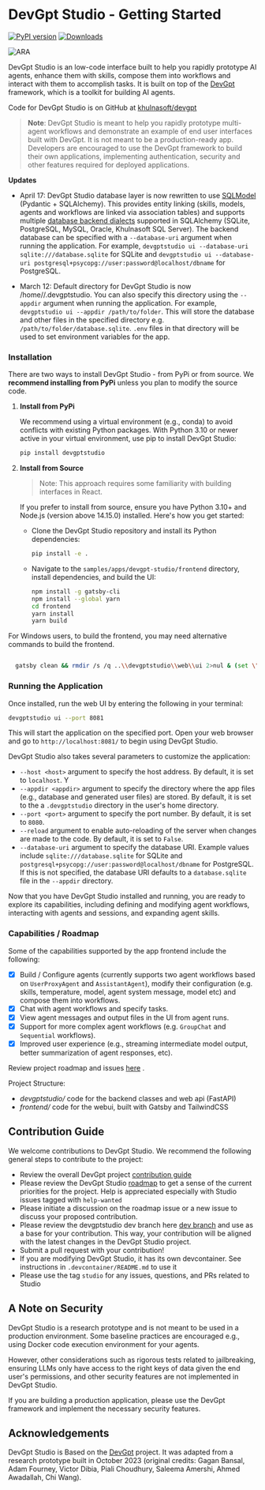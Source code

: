 # DevGpt Studio - Getting Started

[![PyPI version](https://badge.fury.io/py/devgptstudio.svg)](https://badge.fury.io/py/devgptstudio)
[![Downloads](https://static.pepy.tech/badge/devgptstudio/week)](https://pepy.tech/project/devgptstudio)

![ARA](./img/ara_stockprices.png)

DevGpt Studio is an low-code interface built to help you rapidly prototype AI agents, enhance them with skills, compose them into workflows and interact with them to accomplish tasks. It is built on top of the [DevGpt](https://khulnasoft.github.io/devgpt) framework, which is a toolkit for building AI agents.

Code for DevGpt Studio is on GitHub at [khulnasoft/devgpt](https://github.com/khulnasoft/devgpt/tree/main/samples/apps/devgpt-studio)

> **Note**: DevGpt Studio is meant to help you rapidly prototype multi-agent workflows and demonstrate an example of end user interfaces built with DevGpt. It is not meant to be a production-ready app. Developers are encouraged to use the DevGpt framework to build their own applications, implementing authentication, security and other features required for deployed applications.

**Updates**

- April 17: DevGpt Studio database layer is now rewritten to use [SQLModel](https://sqlmodel.tiangolo.com/) (Pydantic + SQLAlchemy). This provides entity linking (skills, models, agents and workflows are linked via association tables) and supports multiple [database backend dialects](https://docs.sqlalchemy.org/en/20/dialects/) supported in SQLAlchemy (SQLite, PostgreSQL, MySQL, Oracle, Khulnasoft SQL Server). The backend database can be specified with a `--database-uri` argument when running the application. For example, `devgptstudio ui --database-uri sqlite:///database.sqlite` for SQLite and `devgptstudio ui --database-uri postgresql+psycopg://user:password@localhost/dbname` for PostgreSQL.

- March 12: Default directory for DevGpt Studio is now /home/<user>/.devgptstudio. You can also specify this directory using the `--appdir` argument when running the application. For example, `devgptstudio ui --appdir /path/to/folder`. This will store the database and other files in the specified directory e.g. `/path/to/folder/database.sqlite`. `.env` files in that directory will be used to set environment variables for the app.

### Installation

There are two ways to install DevGpt Studio - from PyPi or from source. We **recommend installing from PyPi** unless you plan to modify the source code.

1.  **Install from PyPi**

    We recommend using a virtual environment (e.g., conda) to avoid conflicts with existing Python packages. With Python 3.10 or newer active in your virtual environment, use pip to install DevGpt Studio:

    ```bash
    pip install devgptstudio
    ```

2.  **Install from Source**

    > Note: This approach requires some familiarity with building interfaces in React.

    If you prefer to install from source, ensure you have Python 3.10+ and Node.js (version above 14.15.0) installed. Here's how you get started:

    - Clone the DevGpt Studio repository and install its Python dependencies:

      ```bash
      pip install -e .
      ```

    - Navigate to the `samples/apps/devgpt-studio/frontend` directory, install dependencies, and build the UI:

      ```bash
      npm install -g gatsby-cli
      npm install --global yarn
      cd frontend
      yarn install
      yarn build
      ```

For Windows users, to build the frontend, you may need alternative commands to build the frontend.

```bash

  gatsby clean && rmdir /s /q ..\\devgptstudio\\web\\ui 2>nul & (set \"PREFIX_PATH_VALUE=\" || ver>nul) && gatsby build --prefix-paths && xcopy /E /I /Y public ..\\devgptstudio\\web\\ui

```

### Running the Application

Once installed, run the web UI by entering the following in your terminal:

```bash
devgptstudio ui --port 8081
```

This will start the application on the specified port. Open your web browser and go to `http://localhost:8081/` to begin using DevGpt Studio.

DevGpt Studio also takes several parameters to customize the application:

- `--host <host>` argument to specify the host address. By default, it is set to `localhost`. Y
- `--appdir <appdir>` argument to specify the directory where the app files (e.g., database and generated user files) are stored. By default, it is set to the a `.devgptstudio` directory in the user's home directory.
- `--port <port>` argument to specify the port number. By default, it is set to `8080`.
- `--reload` argument to enable auto-reloading of the server when changes are made to the code. By default, it is set to `False`.
- `--database-uri` argument to specify the database URI. Example values include `sqlite:///database.sqlite` for SQLite and `postgresql+psycopg://user:password@localhost/dbname` for PostgreSQL. If this is not specified, the database URI defaults to a `database.sqlite` file in the `--appdir` directory.

Now that you have DevGpt Studio installed and running, you are ready to explore its capabilities, including defining and modifying agent workflows, interacting with agents and sessions, and expanding agent skills.

### Capabilities / Roadmap

Some of the capabilities supported by the app frontend include the following:

- [x] Build / Configure agents (currently supports two agent workflows based on `UserProxyAgent` and `AssistantAgent`), modify their configuration (e.g. skills, temperature, model, agent system message, model etc) and compose them into workflows.
- [x] Chat with agent workflows and specify tasks.
- [x] View agent messages and output files in the UI from agent runs.
- [x] Support for more complex agent workflows (e.g. `GroupChat` and `Sequential` workflows).
- [x] Improved user experience (e.g., streaming intermediate model output, better summarization of agent responses, etc).

Review project roadmap and issues [here](https://github.com/khulnasoft/devgpt/issues/737) .

Project Structure:

- _devgptstudio/_ code for the backend classes and web api (FastAPI)
- _frontend/_ code for the webui, built with Gatsby and TailwindCSS

## Contribution Guide

We welcome contributions to DevGpt Studio. We recommend the following general steps to contribute to the project:

- Review the overall DevGpt project [contribution guide](https://github.com/khulnasoft/devgpt?tab=readme-ov-file#contributing)
- Please review the DevGpt Studio [roadmap](https://github.com/khulnasoft/devgpt/issues/737) to get a sense of the current priorities for the project. Help is appreciated especially with Studio issues tagged with `help-wanted`
- Please initiate a discussion on the roadmap issue or a new issue to discuss your proposed contribution.
- Please review the devgptstudio dev branch here [dev branch](https://github.com/khulnasoft/devgpt/tree/devgptstudio) and use as a base for your contribution. This way, your contribution will be aligned with the latest changes in the DevGpt Studio project.
- Submit a pull request with your contribution!
- If you are modifying DevGpt Studio, it has its own devcontainer. See instructions in `.devcontainer/README.md` to use it
- Please use the tag `studio` for any issues, questions, and PRs related to Studio

## A Note on Security

DevGpt Studio is a research prototype and is not meant to be used in a production environment. Some baseline practices are encouraged e.g., using Docker code execution environment for your agents.

However, other considerations such as rigorous tests related to jailbreaking, ensuring LLMs only have access to the right keys of data given the end user's permissions, and other security features are not implemented in DevGpt Studio.

If you are building a production application, please use the DevGpt framework and implement the necessary security features.

## Acknowledgements

DevGpt Studio is Based on the [DevGpt](https://khulnasoft.github.io/devgpt) project. It was adapted from a research prototype built in October 2023 (original credits: Gagan Bansal, Adam Fourney, Victor Dibia, Piali Choudhury, Saleema Amershi, Ahmed Awadallah, Chi Wang).
